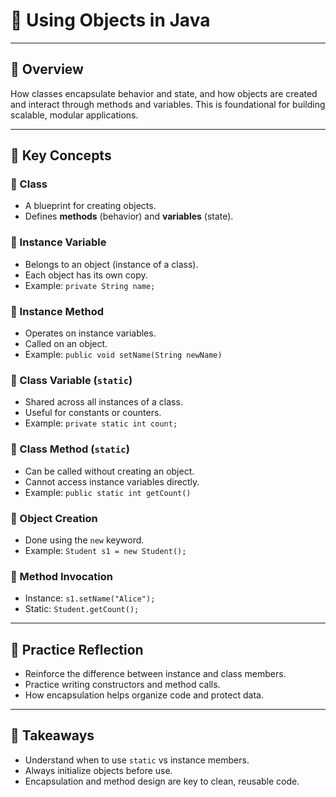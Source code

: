 # 🧠 Using Objects in Java
---

## 🚀 Overview
How classes encapsulate behavior and state, and how objects are created and interact through methods and variables. This is foundational for building scalable, modular applications.

---

## 🧩 Key Concepts

### 🔹 Class
- A blueprint for creating objects.
- Defines **methods** (behavior) and **variables** (state).

### 🔹 Instance Variable
- Belongs to an object (instance of a class).
- Each object has its own copy.
- Example: `private String name;`

### 🔹 Instance Method
- Operates on instance variables.
- Called on an object.
- Example: `public void setName(String newName)`

### 🔹 Class Variable (`static`)
- Shared across all instances of a class.
- Useful for constants or counters.
- Example: `private static int count;`

### 🔹 Class Method (`static`)
- Can be called without creating an object.
- Cannot access instance variables directly.
- Example: `public static int getCount()`

### 🔹 Object Creation
- Done using the `new` keyword.
- Example: `Student s1 = new Student();`

### 🔹 Method Invocation
- Instance: `s1.setName("Alice");`
- Static: `Student.getCount();`

---

## 🧪 Practice Reflection
- Reinforce the difference between instance and class members.
- Practice writing constructors and method calls.
- How encapsulation helps organize code and protect data.

---

## 📌 Takeaways
- Understand when to use `static` vs instance members.
- Always initialize objects before use.
- Encapsulation and method design are key to clean, reusable code.
